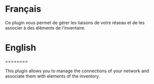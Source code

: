 Français
========

Ce plugin vous permet de gérer les liaisons de votre réseau et de les associer à des éléments de l'inventaire.



# English
========

This plugin allows you to manage the connections of your network and associate them with elements of the inventory.
